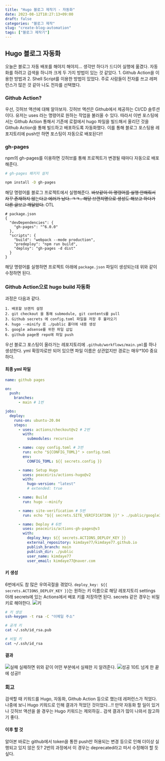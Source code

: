 ```yaml
---
title: "Hugo 블로그 제작기 - 자동화"
date: 2023-08-12T18:27:13+09:00
draft: false
categories: "블로그 제작"
slug: "create-blog-automation"
tags: ["블로그 제작기"]
---
```


## Hugo 블로그 자동화

오늘은 블로그 자동 배포를 해야지 해야지... 생각만 하다가 드디어 실행에 옮겼다. 자동화를 하려고 검색을 하니까 크게 두 가지 방법이 있는 것 같았다. 1. Github Action을 이용한 방법과 2. Shell Script를 이용한 방법이 있었다. 주로 사람들이 전자를 쓰고 레퍼런스가 많은 것 같아 나도 전자를 선택했다.

### Github Action?

우선, 깃허브 액션에 대해 알아보자. 깃허브 액션은 Github에서 제공하는 CI/CD 솔루션이다. 유저는 uses 라는 명령어로 원하는 작업을 불러올 수 있다.
따라서 이번 포스팅에서는 Github Action 통해서 기존에 로컬에서 hugo 파일을 빌드해서 올리던 것을 Github Action을 통해 빌드하고 배포하도록 자동화했다. 이를 통해 블로그 포스팅용 레포지토리에 push만 하면 포스팅이 자동으로 배포된다!!

### gh-pages

npm의 gh-pages를 이용하면 깃허브를 통해 프로젝트가 변경될 때마다 자동으로 배포해준다.

```sh
# gh-pages 패키지 설치

npm install -D gh-pages
```

해당 명령어를 블로그 프로젝트에서 실행해준다.
~~바보같이 이 명령어를 실행 안해줘서 자꾸 존재하지 않는다고 에러가 났다. ㅋㅋ.. 해당 브랜치명으로 생성도 해보고 하다가 다른 글보고 깨달았다.~~ OTL

```
# package.json
{
  "devDependencies": {
    "gh-pages": "^6.0.0"
  },
  "scripts": {
    "build": "webpack --mode production",
    "predeploy": "npm run build",
    "deploy": "gh-pages -d dist"
  }
}
```

해당 명령어를 실행하면 프로젝트 아래에 `package.json` 파일이 생성되는데 위와 같이 수정하면 된다.

### Github Action으로 hugo build 자동화

과정은 다음과 같다.

```
1. 배포할 브랜치 설정
2. git checkout 을 통해 submodule, git contents를 pull
3. Github secrets 에 config.toml 파일을 저장 후 불러오기
4. hugo --minify 로 ./public 폴더에 내용 생성
5. google adsense를 위한 파일 삽입
6. github page용 repo에 파일 push
```

우선 블로그 포스팅이 올라가는 레포지토리에 `.github/workflows/main.yml`를 하나 생성한다. yml 확장자로만 되어 있으면 파일 이름은 상관없지만 경로는 매우\*100 중요하다.

#### 최종 yml 파일

```yml
name: github pages

on:
  push:
    branches:
      - main # 1번

jobs:
  deploy:
    runs-on: ubuntu-20.04
    steps:
      - uses: actions/checkout@v2 # 2번
        with:
          submodules: recursive

      - name: copy config.toml # 3번
        run: echo "${CONFIG_TOML}" > config.toml
        env:
          CONFIG_TOML: ${{ secrets.config }}

      - name: Setup Hugo
        uses: peaceiris/actions-hugo@v2
        with:
          hugo-version: "latest"
          # extended: true

      - name: Build
        run: hugo --minify

      - name: site-verification # 5번
        run: echo "${{ secrets.SITE_VERIFICATION }}" > ./public/google34bf590cfe76298c.html

      - name: Deploy # 6번
        uses: peaceiris/actions-gh-pages@v3
        with:
          deploy_key: ${{ secrets.ACTIONS_DEPLOY_KEY }}
          external_repository: kimdaye77/kimdaye77.github.io
          publish_branch: main
          publish_dir: ./public
          user_name: kimdaye77
          user_email: kimdaye77@naver.com
```

#### 키 생성

6번에서도 참 많은 우여곡절을 겪었다. `deploy_key: ${{ secrets.ACTIONS_DEPLOY_KEY }}`는 원하는 키 이름으로 해당 레포지토리 settings 아래 secrets에 있는 Actions에서 배포 키를 저장하면 된다. secrets 같은 경우는 비밀 키로 해야한다.
![키](img/blog-automation1.png)

```sh
# 키 생성
ssh-keygen -t rsa -C "이메일 주소"

# 공개 키
cat ~/.ssh/id_rsa.pub

# 비밀 키
cat ~/.ssh/id_rsa
```

#### 결과

![실패](img/blog-automation3.png)
실패하면 위와 같이 어떤 부분에서 실패한 지 알려준다.
![성공](img/blog-automation2.png)
10트 넘게 한 끝에 성공!!

### 회고

검색할 때 키워드를 Hugo, 자동화, Github Action 등으로 했는데 레퍼런스가 적었다. 나중에 보니 Hugo 키워드로 인해 결과가 적었던 것이었다...!! 만약 자동화 할 일이 있거나 깃허브 액션을 쓸 경우는 Hugo 키워드는 제외하길.. 검색 결과가 많이 나와서 참고하기 좋다.

#### 이후 할 것

알아본 바로는 github에서 token을 통한 push만 허용되는 변경 등으로 인해 더이상 실행되고 있지 않은 듯?
2번의 과정에서 이 경우는 deprecated라고 떠서 수정해야 할 듯 싶다.
